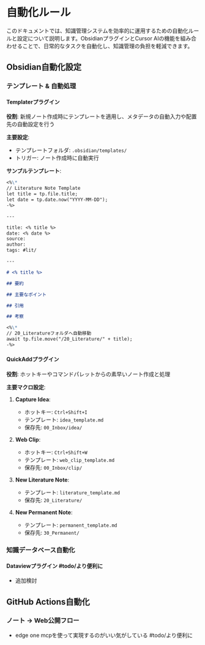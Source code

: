 # 自動化ルール

このドキュメントでは、知識管理システムを効率的に運用するための自動化ルールと設定について説明します。ObsidianプラグインとCursor AIの機能を組み合わせることで、日常的なタスクを自動化し、知識管理の負担を軽減できます。

## Obsidian自動化設定

### テンプレート & 自動処理

#### Templaterプラグイン

**役割**: 新規ノート作成時にテンプレートを適用し、メタデータの自動入力や配置先の自動設定を行う

**主要設定**:

- テンプレートフォルダ: `.obsidian/templates/`
- トリガー: ノート作成時に自動実行

**サンプルテンプレート**:

```md
<%\*
// Literature Note Template
let title = tp.file.title;
let date = tp.date.now("YYYY-MM-DD");
-%>

---

title: <% title %>
date: <% date %>
source:
author:
tags: #lit/

---

# <% title %>

## 要約

## 主要なポイント

## 引用

## 考察

<%\*
// 20_Literatureフォルダへ自動移動
await tp.file.move("/20_Literature/" + title);
-%>
```

#### QuickAddプラグイン

**役割**: ホットキーやコマンドパレットからの素早いノート作成と処理

**主要マクロ設定**:

1. **Capture Idea**:

   - ホットキー: `Ctrl+Shift+I`
   - テンプレート: `idea_template.md`
   - 保存先: `00_Inbox/idea/`

2. **Web Clip**:

   - ホットキー: `Ctrl+Shift+W`
   - テンプレート: `web_clip_template.md`
   - 保存先: `00_Inbox/clip/`

3. **New Literature Note**:

   - テンプレート: `literature_template.md`
   - 保存先: `20_Literature/`

4. **New Permanent Note**:
   - テンプレート: `permanent_template.md`
   - 保存先: `30_Permanent/`



### 知識データベース自動化

#### Dataviewプラグイン #todo/より便利に 

- 追加検討


## GitHub Actions自動化

### ノート → Web公開フロー
- edge one mcpを使って実現するのがいい気がしている #todo/より便利に